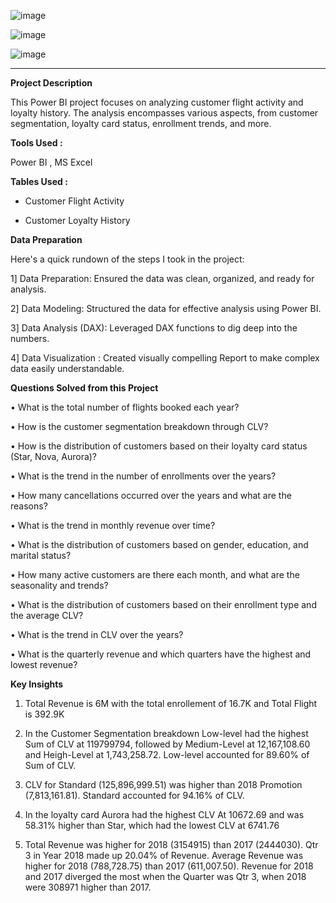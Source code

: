 
![image](https://github.com/Sarika-Seervi/Customer-Loyalty-and-Flight-Activity-Analysis/assets/174935891/774e57b3-bd89-48a0-ab88-3dfc84e66fac)

![image](https://github.com/Sarika-Seervi/Customer-Loyalty-and-Flight-Activity-Analysis/assets/174935891/12d1c1e2-ccd7-485e-bf30-8949d124896c)

![image](https://github.com/Sarika-Seervi/Customer-Loyalty-and-Flight-Activity-Analysis/assets/174935891/f7a22c25-511f-4a19-a483-b12db567b031)

------------------------------------------------------------------------------------------------------------------------------------------------------------------------------------------
**Project Description**

This Power BI project focuses on analyzing customer flight activity and loyalty history.
The analysis encompasses various aspects, from customer segmentation, loyalty card status, enrollment trends, and more. 

**Tools Used :**

Power BI , MS Excel 

**Tables Used :**

* Customer Flight Activity

* Customer Loyalty History

**Data Preparation**

Here's a quick rundown of the steps I took in the project:

1️] Data Preparation: Ensured the data was clean, organized, and ready for analysis.

2️] Data Modeling: Structured the data for effective analysis using Power BI.

3️] Data Analysis (DAX): Leveraged DAX functions to dig deep into the numbers.

4️] Data Visualization : Created visually compelling Report to make complex data easily understandable.

**Questions Solved from this Project**

•	What is the total number of flights booked each year?

•	How is the customer segmentation breakdown through CLV?

•	How is the distribution of customers based on their loyalty card status (Star, Nova, Aurora)?

•	What is the trend in the number of enrollments over the years?

•	How many cancellations occurred over the years and what are the reasons?

•	What is the trend in monthly revenue over time?

•	What is the distribution of customers based on gender, education, and marital status?

•	How many active customers are there each month, and what are the seasonality and trends?

•	What is the distribution of customers based on their enrollment type and the average CLV?

•	What is the trend in CLV over the years?

•	What is the quarterly revenue and which quarters have the highest and lowest revenue?

**Key Insights**

1.  Total Revenue is 6M with the total enrollement of 16.7K and Total Flight is 392.9K

2.  In the Customer Segmentation breakdown Low-level had the highest Sum of CLV at 119799794, followed by Medium-Level at 12,167,108.60 and Heigh-Level at 1,743,258.72.  Low-level accounted for 89.60% of Sum of CLV.
   
3. CLV for Standard (125,896,999.51) was higher than 2018 Promotion (7,813,161.81).  Standard accounted for 94.16% of CLV.

4. In the loyalty card Aurora had the highest CLV At 10672.69  and was 58.31% higher than Star, which had the lowest CLV at 6741.76

5. Total Revenue was higher for 2018 (3154915) than 2017 (2444030).  Qtr 3 in Year 2018 made up 20.04% of Revenue.  Average Revenue was higher for 2018 (788,728.75) than 2017 (611,007.50).  Revenue for 2018 and 2017 diverged the most when the Quarter was Qtr 3, when 2018 were 308971 higher than 2017.
